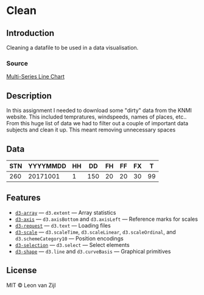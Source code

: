 # **Clean**

## **Introduction**
Cleaning a datafile to be used in a data visualisation.

### **Source**
[Multi-Series Line Chart](https://github.com/cmda-fe3/course-17-18/tree/master/site/class-3/clean)

## **Description**
In this assignment I needed to download some "dirty" data from the KNMI website. This included tempratures, windspeeds, names of places, etc.. From this huge list of data we had to filter out a couple of important data subjects and clean it up. This meant removing unnecessary spaces

## **Data**
STN | YYYYMMDD | HH | DD | FH | FF | FX | T
--- | --- | --- | --- | --- | --- | --- | ---
260 | 20171001 | 1 | 150 | 20 | 20 | 30 | 99

## **Features**
*   [`d3-array`](https://github.com/d3/d3-array#api-reference)
    — `d3.extent`
    — Array statistics
*   [`d3-axis`](https://github.com/d3/d3-axis#api-reference)
    — `d3.axisBottom` and `d3.axisLeft`
    — Reference marks for scales
*   [`d3-request`](https://github.com/d3/d3-request#api-reference)
    — `d3.text`
    — Loading files
*   [`d3-scale`](https://github.com/d3/d3-scale#api-reference)
    — `d3.scaleTime`, `d3.scaleLinear`, `d3.scaleOrdinal`, and
    `d3.schemeCategory10`
    — Position encodings
*   [`d3-selection`](https://github.com/d3/d3-selection#api-reference)
    — `d3.select`
    — Select elements
*   [`d3-shape`](https://github.com/d3/d3-shape#api-reference)
    — `d3.line` and `d3.curveBasis`
    — Graphical primitives

## **License**
MIT © Leon van Zijl
